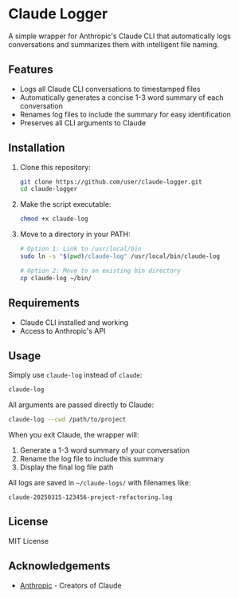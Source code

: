 # Claude Logger

A simple wrapper for Anthropic's Claude CLI that automatically logs conversations and summarizes them with intelligent file naming.

## Features

- Logs all Claude CLI conversations to timestamped files
- Automatically generates a concise 1-3 word summary of each conversation
- Renames log files to include the summary for easy identification
- Preserves all CLI arguments to Claude

## Installation

1. Clone this repository:
   ```bash
   git clone https://github.com/user/claude-logger.git
   cd claude-logger
   ```

2. Make the script executable:
   ```bash
   chmod +x claude-log
   ```

3. Move to a directory in your PATH:
   ```bash
   # Option 1: Link to /usr/local/bin
   sudo ln -s "$(pwd)/claude-log" /usr/local/bin/claude-log
   
   # Option 2: Move to an existing bin directory
   cp claude-log ~/bin/
   ```

## Requirements

- Claude CLI installed and working
- Access to Anthropic's API

## Usage

Simply use `claude-log` instead of `claude`:

```bash
claude-log
```

All arguments are passed directly to Claude:

```bash
claude-log --cwd /path/to/project
```

When you exit Claude, the wrapper will:
1. Generate a 1-3 word summary of your conversation
2. Rename the log file to include this summary
3. Display the final log file path

All logs are saved in `~/claude-logs/` with filenames like:
```
claude-20250315-123456-project-refactoring.log
```

## License

MIT License

## Acknowledgements

- [Anthropic](https://www.anthropic.com/) - Creators of Claude